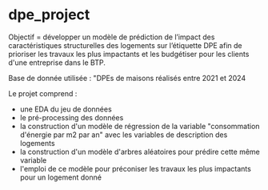 # dpe_project

Objectif = développer un modèle de prédiction de l’impact des caractéristiques structurelles des logements sur l’étiquette DPE afin de prioriser les travaux les plus impactants et les budgétiser pour les clients d'une entreprise dans le BTP.

Base de donnée utilisée : "DPEs de maisons réalisés entre 2021 et 2024

Le projet comprend :
- une EDA du jeu de données
- le pré-processing des données
- la construction d'un modèle de régression de la variable "consommation d'énergie par m2 par an" avec les variables de description des logements
- la construction d'un modèle d'arbres aléatoires pour prédire cette même variable
- l'emploi de ce modèle pour préconiser les travaux les plus impactants pour un logement donné
